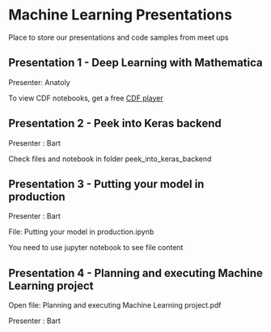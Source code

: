 # Machine Learning Presentations

Place to store our presentations and code samples from meet ups


## Presentation 1 - Deep Learning with Mathematica

Presenter: Anatoly

To view CDF notebooks, get a free [CDF player](https://www.wolfram.com/cdf-player/)


## Presentation 2 - Peek into Keras backend

Presenter : Bart

Check files and notebook in folder peek_into_keras_backend


## Presentation 3 - Putting your model in production

Presenter : Bart

File: Putting your model in production.ipynb

You need to use jupyter notebook to see file content


## Presentation 4 - Planning and executing Machine Learning project

Open file: Planning and executing Machine Learning project.pdf

Presenter : Bart